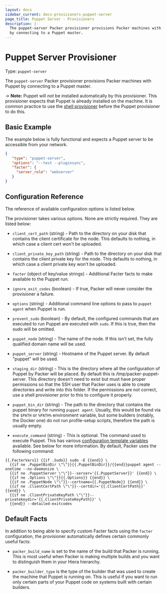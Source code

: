 ```yaml
---
layout: docs
sidebar_current: docs-provisioners-puppet-server
page_title: Puppet Server - Provisioners
description: |-
  The puppet-server Packer provisioner provisions Packer machines with Puppet
  by connecting to a Puppet master.
---
```


# Puppet Server Provisioner

Type: `puppet-server`

The `puppet-server` Packer provisioner provisions Packer machines with Puppet by
connecting to a Puppet master.

-> **Note:** Puppet will *not* be installed automatically by this
provisioner. This provisioner expects that Puppet is already installed on the
machine. It is common practice to use the [shell
provisioner](/docs/provisioners/shell.html) before the Puppet provisioner to do
this.

## Basic Example

The example below is fully functional and expects a Puppet server to be
accessible from your network.

```json
{
   "type": "puppet-server",
   "options": "--test --pluginsync",
   "facter": {
     "server_role": "webserver"
   }
}
```

## Configuration Reference

The reference of available configuration options is listed below.

The provisioner takes various options. None are strictly required. They are
listed below:

- `client_cert_path` (string) - Path to the directory on your disk that
    contains the client certificate for the node. This defaults to nothing,
    in which case a client cert won't be uploaded.

- `client_private_key_path` (string) - Path to the directory on your disk that
    contains the client private key for the node. This defaults to nothing, in
    which case a client private key won't be uploaded.

- `facter` (object of key/value strings) - Additional Facter facts to make
    available to the Puppet run.

- `ignore_exit_codes` (boolean) - If true, Packer will never consider the
    provisioner a failure.

- `options` (string) - Additional command line options to pass to
    `puppet agent` when Puppet is run.

- `prevent_sudo` (boolean) - By default, the configured commands that are
    executed to run Puppet are executed with `sudo`. If this is true, then the
    sudo will be omitted.

- `puppet_node` (string) - The name of the node. If this isn't set, the fully
    qualified domain name will be used.

- `puppet_server` (string) - Hostname of the Puppet server. By default
    "puppet" will be used.

- `staging_dir` (string) - This is the directory where all the
    configuration of Puppet by Packer will be placed. By default this
    is /tmp/packer-puppet-server. This directory doesn't need to exist but
    must have proper permissions so that the SSH user that Packer uses is able
    to create directories and write into this folder. If the permissions are not
    correct, use a shell provisioner prior to this to configure it properly.

- `puppet_bin_dir` (string) - The path to the directory that contains the puppet
    binary for running `puppet agent`. Usually, this would be found via the `$PATH`
    or `%PATH%` environment variable, but some builders (notably, the Docker one) do
    not run profile-setup scripts, therefore the path is usually empty.

- `execute_command` (string) - This is optional. The command used to execute Puppet. This has
    various [configuration template
    variables](/docs/templates/configuration-templates.html) available. See
    below for more information. By default, Packer uses the following command:

```liquid
{{.FacterVars}} {{if .Sudo}} sudo -E {{end}} \
  {{if ne .PuppetBinDir \"\"}}{{.PuppetBinDir}}/{{end}}puppet agent --onetime --no-daemonize \
  {{if ne .PuppetServer \"\"}}--server='{{.PuppetServer}}' {{end}} \
  {{if ne .Options \"\"}}{{.Options}} {{end}} \
  {{if ne .PuppetNode \"\"}}--certname={{.PuppetNode}} {{end}} \
  {{if ne .ClientCertPath \"\"}}--certdir='{{.ClientCertPath}}' {{end}} \
  {{if ne .ClientPrivateKeyPath \"\"}}--privatekeydir='{{.ClientPrivateKeyPath}}' \
  {{end}} --detailed-exitcodes
```

## Default Facts

In addition to being able to specify custom Facter facts using the `facter`
configuration, the provisioner automatically defines certain commonly useful
facts:

- `packer_build_name` is set to the name of the build that Packer is running.
    This is most useful when Packer is making multiple builds and you want to
    distinguish them in your Hiera hierarchy.

- `packer_builder_type` is the type of the builder that was used to create the
    machine that Puppet is running on. This is useful if you want to run only
    certain parts of your Puppet code on systems built with certain builders.
